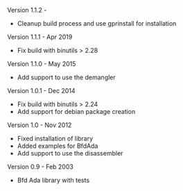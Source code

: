 Version 1.1.2 -
  - Cleanup build process and use gprinstall for installation

Version 1.1.1 - Apr 2019
  - Fix build with binutils > 2.28

Version 1.1.0 - May 2015
  - Add support to use the demangler

Version 1.0.1 - Dec 2014
  - Fix build with binutils > 2.24
  - Add support for debian package creation

Version 1.0 - Nov 2012
  - Fixed installation of library
  - Added examples for BfdAda
  - Add support to use the disassembler

Version 0.9 - Feb 2003
  - Bfd Ada library with tests
